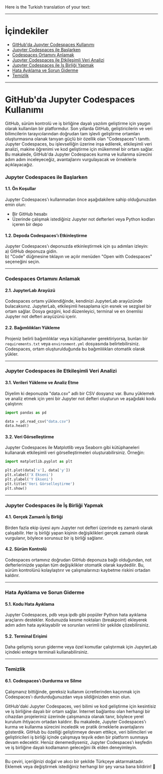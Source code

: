 Here is the Turkish translation of your text:  

---

# İçindekiler  

- [GitHub'da Jupyter Codespaces Kullanımı](#githubda-jupyter-codespaces-kullanimi)<br>  
- [Jupyter Codespaces ile Başlarken](#jupyter-codespaces-ile-baslarken)<br>  
- [Codespaces Ortamını Anlamak](#codespaces-ortamini-anlamak)<br>  
- [Jupyter Codespaces ile Etkileşimli Veri Analizi](#jupyter-codespaces-ile-etkilesimli-veri-analizi)<br>  
- [Jupyter Codespaces ile İş Birliği Yapmak](#jupyter-codespaces-ile-is-birligi-yapmak)<br>  
- [Hata Ayıklama ve Sorun Giderme](#hata-ayiklama-ve-sorun-giderme)<br>  
- [Temizlik](#temizlik)  

---

# GitHub'da Jupyter Codespaces Kullanımı  

GitHub, sürüm kontrolü ve iş birliğine dayalı yazılım geliştirme için yaygın olarak kullanılan bir platformdur. Son yıllarda GitHub, geliştiricilerin ve veri bilimcilerin tarayıcılarından doğrudan tam işlevli geliştirme ortamları oluşturmasına olanak tanıyan güçlü bir özellik olan "Codespaces"ı tanıttı. Jupyter Codespaces, bu işlevselliğin üzerine inşa edilerek, etkileşimli veri analizi, makine öğrenimi ve kod geliştirme için mükemmel bir ortam sağlar. Bu makalede, GitHub'da Jupyter Codespaces kurma ve kullanma sürecini adım adım inceleyeceğiz, avantajlarını vurgulayacak ve örneklerle açıklayacağız.  

### Jupyter Codespaces ile Başlarken  

#### 1.1. Ön Koşullar  
Jupyter Codespaces'ı kullanmadan önce aşağıdakilere sahip olduğunuzdan emin olun:  
- Bir GitHub hesabı  
- Üzerinde çalışmak istediğiniz Jupyter not defterleri veya Python kodları içeren bir depo  

#### 1.2. Depoda Codespaces’ı Etkinleştirme  
Jupyter Codespaces'ı deponuzda etkinleştirmek için şu adımları izleyin:  
a) GitHub deponuza gidin.  
b) "Code" düğmesine tıklayın ve açılır menüden "Open with Codespaces" seçeneğini seçin.  

---

### Codespaces Ortamını Anlamak  

#### 2.1. JupyterLab Arayüzü  
Codespaces ortamı yüklendiğinde, kendinizi JupyterLab arayüzünde bulacaksınız. JupyterLab, etkileşimli hesaplama için esnek ve sezgisel bir ortam sağlar. Dosya gezgini, kod düzenleyici, terminal ve en önemlisi Jupyter not defteri arayüzünü içerir.  

#### 2.2. Bağımlılıkları Yükleme  
Projeniz belirli bağımlılıklar veya kütüphaneler gerektiriyorsa, bunları bir `requirements.txt` veya `environment.yml` dosyasında belirtebilirsiniz. Codespaces, ortam oluşturulduğunda bu bağımlılıkları otomatik olarak yükler.  

---

### Jupyter Codespaces ile Etkileşimli Veri Analizi  

#### 3.1. Verileri Yükleme ve Analiz Etme  
Diyelim ki deponuzda "data.csv" adlı bir CSV dosyanız var. Bunu yüklemek ve analiz etmek için yeni bir Jupyter not defteri oluşturun ve aşağıdaki kodu çalıştırın:  

```python
import pandas as pd

data = pd.read_csv("data.csv")
data.head()
```  

#### 3.2. Veri Görselleştirme  
Jupyter Codespaces ile Matplotlib veya Seaborn gibi kütüphaneleri kullanarak etkileşimli veri görselleştirmeleri oluşturabilirsiniz. Örneğin:  

```python
import matplotlib.pyplot as plt

plt.plot(data['x'], data['y'])
plt.xlabel('X Ekseni')
plt.ylabel('Y Ekseni')
plt.title('Veri Görselleştirme')
plt.show()
```  

---

### Jupyter Codespaces ile İş Birliği Yapmak  

#### 4.1. Gerçek Zamanlı İş Birliği  
Birden fazla ekip üyesi aynı Jupyter not defteri üzerinde eş zamanlı olarak çalışabilir. Her iş birliği yapan kişinin değişiklikleri gerçek zamanlı olarak vurgulanır, böylece sorunsuz bir iş birliği sağlanır.  

#### 4.2. Sürüm Kontrolü  
Codespaces ortamınız doğrudan GitHub deponuza bağlı olduğundan, not defterlerinizde yapılan tüm değişiklikler otomatik olarak kaydedilir. Bu, sürüm kontrolünü kolaylaştırır ve çalışmalarınızı kaybetme riskini ortadan kaldırır.  

---

### Hata Ayıklama ve Sorun Giderme  

#### 5.1. Kodu Hata Ayıklama  
Jupyter Codespaces, pdb veya ipdb gibi popüler Python hata ayıklama araçlarını destekler. Kodunuzda kesme noktaları (breakpoint) ekleyerek adım adım hata ayıklayabilir ve sorunları verimli bir şekilde çözebilirsiniz.  

#### 5.2. Terminal Erişimi  
Daha gelişmiş sorun giderme veya özel komutlar çalıştırmak için JupyterLab içindeki entegre terminali kullanabilirsiniz.  

---

### Temizlik  

#### 6.1. Codespaces’ı Durdurma ve Silme  
Çalışmanız bittiğinde, gereksiz kullanım ücretlerinden kaçınmak için Codespaces'ı durdurduğunuzdan veya sildiğinizden emin olun.  

GitHub'daki Jupyter Codespaces, veri bilimi ve kod geliştirme için kesintisiz ve iş birliğine dayalı bir ortam sağlar. İnternet bağlantısı olan herhangi bir cihazdan projeleriniz üzerinde çalışmanıza olanak tanır, böylece yerel kurulum ihtiyacını ortadan kaldırır. Bu makalede, Jupyter Codespaces'ı kurma ve kullanma sürecini inceledik ve pratik örneklerle avantajlarını gösterdik. GitHub bu özelliği geliştirmeye devam ettikçe, veri bilimcileri ve geliştiricileri iş birliği içinde çalışmaya teşvik eden bir platform sunmaya devam edecektir. Henüz denemediyseniz, Jupyter Codespaces’ı keşfedin ve iş birliğine dayalı kodlamanın geleceğini ilk elden deneyimleyin.  

---

Bu çeviri, içeriğinizi doğal ve akıcı bir şekilde Türkçeye aktarmaktadır. Eklemek veya değiştirmek istediğiniz herhangi bir şey varsa bana bildirin! 🚀